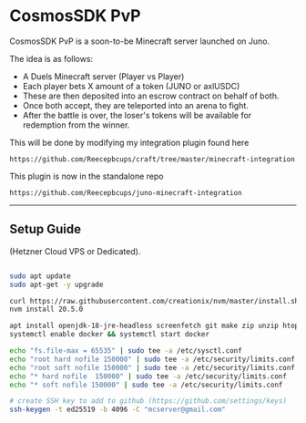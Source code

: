 # CosmosSDK PvP

CosmosSDK PvP is a soon-to-be Minecraft server launched on Juno.

The idea is as follows:

- A Duels Minecraft server (Player vs Player)
- Each player bets X amount of a token (JUNO or axlUSDC)
- These are then deposited into an escrow contract on behalf of both.
- Once both accept, they are teleported into an arena to fight.
- After the battle is over, the loser's tokens will be available for redemption from the winner.

This will be done by modifying my integration plugin found here

    https://github.com/Reecepbcups/craft/tree/master/minecraft-integration

This plugin is now in the standalone repo

    https://github.com/Reecepbcups/juno-minecraft-integration

---

## Setup Guide

(Hetzner Cloud VPS or Dedicated).

```bash

sudo apt update
sudo apt-get -y upgrade

curl https://raw.githubusercontent.com/creationix/nvm/master/install.sh | bash 
nvm install 20.5.0 

apt install openjdk-18-jre-headless screenfetch git make zip unzip htop screen docker.io
systemctl enable docker && systemctl start docker

echo "fs.file-max = 65535" | sudo tee -a /etc/sysctl.conf
echo "root hard nofile 150000" | sudo tee -a /etc/security/limits.conf
echo "root soft nofile 150000" | sudo tee -a /etc/security/limits.conf
echo "* hard nofile  150000" | sudo tee -a /etc/security/limits.conf
echo "* soft nofile 150000" | sudo tee -a /etc/security/limits.conf

# create SSH key to add to github (https://github.com/settings/keys)
ssh-keygen -t ed25519 -b 4096 -C "mcserver@gmail.com"

```
